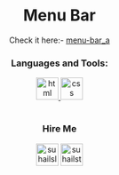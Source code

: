 <h1 align="center">Menu Bar</h1>

<p align="center">Check it here:- <a href="https://menu-bar-a.netlify.app/">menu-bar_a</a></p>

<h3 align="center">Languages and Tools:</h3>
<p align="center"> 
<a href="https://developer.mozilla.org/en-US/docs/Web/html" target="_blank" title="HTML - Hypertext Markup Language" rel="noreferrer"> <img src="https://cdn-icons-png.flaticon.com/512/202/202303.png" alt="html logo" width="40" height="40"/> </a>
<a href="https://developer.mozilla.org/en-US/docs/Web/css" target="_blank" title="CSS - Cascading Style Sheet" rel="noreferrer"> <img src="https://cdn-icons-png.flaticon.com/512/202/202318.png" alt="css logo" width="40" height="40"/> </a>
  
<h1></h1>
<h3 align="center">Hire Me</h3>
<p align="center">
<a href="https://linkedin.com/in/suhailslnhandle" target="blank" title="Linedin"><img align="center" src="https://cdn-icons.flaticon.com/png/512/3670/premium/3670129.png?token=exp=1659378458~hmac=12f25d869ee93144fbc53518d00071ea" alt="suhailslnhandle" height="40" width="40" /></a>
<a href="https://twitter.com/suhailstrhandle" target="blank" title="Twitter"><img align="center" src="https://cdn-icons.flaticon.com/png/512/3670/premium/3670127.png?token=exp=1659378458~hmac=83c5817af6b0763b0de5d9ea67ef33a9" alt="suhailstrhandle" height="40" width="40" /></a>
</p>
